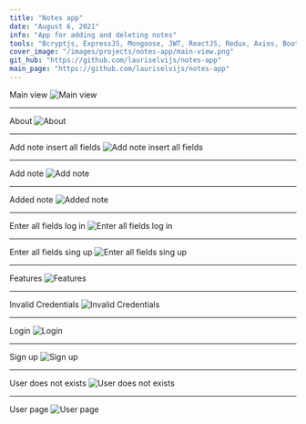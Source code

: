 ```yaml
---
title: "Notes app"
date: "August 6, 2021"
info: "App for adding and deleting notes"
tools: "Bcryptjs, ExpressJS, Mongoose, JWT, ReactJS, Redux, Axios, Bootstrap, HTML, CSS "
cover_image: "/images/projects/notes-app/main-view.png"
git_hub: "https://github.com/lauriselvijs/notes-app"
main_page: "https://github.com/lauriselvijs/notes-app"
---
```


Main view
![Main view](/images/projects/notes-app/main-view.png)

---

About
![About](/images/projects/notes-app/about.png)

---

Add note insert all fields
![Add note insert all fields](/images/projects/notes-app/add-note-insert-all-fields.png)

---

Add note
![Add note](/images/projects/notes-app/add-note.png)

---

Added note
![Added note](/images/projects/notes-app/added-note.png)

---

Enter all fields log in
![Enter all fields log in](/images/projects/notes-app/enter-all-fields-log-in.png)

---

Enter all fields sing up
![Enter all fields sing up](/images/projects/notes-app/enter-all-fields-sign-up.png)

---

Features
![Features](/images/projects/notes-app/features.png)

---

Invalid Credentials
![Invalid Credentials](/images/projects/notes-app/invalid-credentials.png)

---

Login
![Login](/images/projects/notes-app/login.png)

---

Sign up
![Sign up](/images/projects/notes-app/sign-up.png)

---

User does not exists
![User does not exists](/images/projects/notes-app/user-does-not-exists.png)

---

User page
![User page](/images/projects/notes-app/user-page.png)
